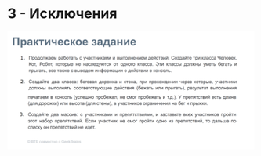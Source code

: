 

# 3 - Исключения


![IMG](https://github.com/lalik77/geek-brains-vtb/blob/2-lecture/img/HW-2.jpg)
